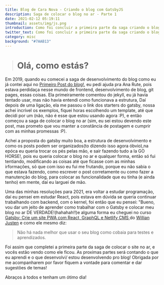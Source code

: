 ```yaml
---
title: Blog de Cara Nova - Criando o blog com GatsbyJS
description: Saga de colocar o blog no ar - Parte 1
date: 2021-02-12 05:19:11
thumbnail: assets/img/js.png
introduction: Como foi concluir a primeira parte da saga criando o blog com GatsbyJS.
twitter_text: Como foi concluir a primeira parte da saga criando o blog com GatsbyJS.
category: misc
background: "#7AAB13"
---
```

> # Olá, como estás?

Em 2019, quando eu comecei a saga de desenvolvimento do blog como eu já contei aqui no [Primeiro Post do blog!](https://open-sourceress.com/primeiro-post/), eu pedi ajuda pra Ana Rute, pois estava perdidaça nesse mundo de frontend, desenvolvimento de blog, git pages, essas coisas. Ela primeiramente comentou do jekyll, eu já havia tentado usar, mas não havia entendi como funcionava a estrutura, Daí depois de uma ligação, ela me passou o link dos starters do gatsby, nossa achei incrível os exemplos, fiquei horas escolhendo um template, até que decidi por um (não, não é esse que estou usando agora :P), e então começou a saga de colocar o blog no ar (sim, eu sei estou devendo este post, mas prometo que vou manter a constância de postagem e cumprir com as minhas promessas :P). 

Achei a proposta do gatsby muito boa, a estrutura de desenvolvimento e como os posts podem ser organizados(to dizendo isso agora óbvio),na epóca eu queria trocar os pés pelas mão, e sair fazendo tudo a la GO HORSE!, pois eu queria colocar o blog no ar e qualquer forma, então só fui tentiando, modificando as coisas até que ficasse com as minhas irformações, só que com isso eu fui me frutando, porque eu não sabia o que estava fazendo, como escrever o post corretamente ou como fazer a manutenção do blog, para colocar as funcionalidade que eu tinha (e ainda tenho) em mente, daí eu larguei de mão. 

 Uma das minhas resoluções para 2021, era voltar a estudar programação, daí eu pensei em estudar React, pois estava em dúvida se queria continuar trabalhando com backend, com o kernel, foi então que eu pensei: "Bueno, vou dar um jeito de aprender como trabalhar com o Gatsby e colocar meu blog no ar DE VERDADE!(hahahah!!)e alguma forma eu cheguei no curso [Gatsby: Crie um site PWA com React, GraphQL e Netlify CMS ](https://www.udemy.com/course/gatsby-crie-um-site-pwa-com-react-graphql-e-netlify-cms/?couponCode=PROMOFEV21) do [Willian Justen](https://willianjusten.com.br/) e como ele mesmo diz:

> Não há nada melhor que usar o seu blog como cobaia para testes e aprendizados.

Foi assim que completei a primeira parte da saga de colocar o site no ar, e vocês estão vendo como ele ficou. As proximas partes será contando o que eu aprendi e o que desenvolvi/ estou desenvolvendo pro blog! Obrigada por me acompanharem por favor fiquem a vontade para comentar e dar sugestões de temas!

Abraços à todos e tenham um ótimo dia!